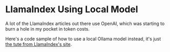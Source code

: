 # LlamaIndex Using Local Model

A lot of the LlamaIndex articles out there use OpenAI, which was starting to burn a hole in my pocket in token costs.

Here's a code sample of how to use a local Ollama model instead, it's just [the tute from LlamaIndex's site](https://docs.llamaindex.ai/en/stable/getting_started/starter_example_local/).
